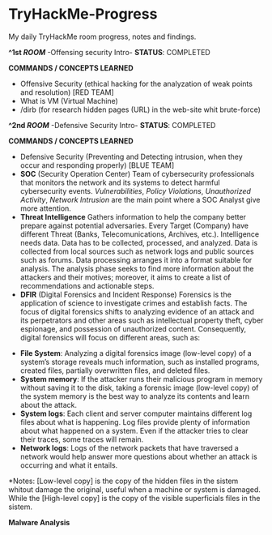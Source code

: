 # TryHackMe-Progress
My daily TryHackMe room progress, notes and findings. 

**^1st *ROOM*** -Offensing security Intro- 
**STATUS**: COMPLETED

**COMMANDS / CONCEPTS LEARNED**
- Offensive Security (ethical hacking for the analyzation of weak points and resolution) [RED TEAM]
- What is VM (Virtual Machine)
- /dirb (for research hidden pages (URL) in the web-site whit brute-force)


**^2nd *ROOM*** -Defensive Security Intro-
**STATUS**: COMPLETED

**COMMANDS / CONCEPTS LEARNED**
- Defensive Security (Preventing and Detecting intrusion, when they occur and responding properly) [BLUE TEAM]
- **SOC** (Security Operation Center)
  Team of cybersecurity professionals that monitors the network and its systems to detect harmful cybersecurity events. *Vulnerabilities*, *Policy Violations*, *Unauthorized Activity*, *Network Intrusion* are the main point where a SOC Analyst give more attention.
- **Threat Intelligence**
  Gathers information to help the company better prepare against potential adversaries. Every Target (Company) have different Threat (Banks, Telecomunications, Archives, etc.). Intelligence needs data. Data has to be collected, processed, and analyzed. Data is            collected  from local sources such as network logs and public sources such as forums. Data processing arranges it into a format suitable for analysis. The analysis phase seeks to find more information about the attackers and their motives; moreover, it aims to create   a list of recommendations and actionable steps.
- **DFIR** (Digital Forensics and Incident Response)
  Forensics is the application of science to investigate crimes and establish facts. The focus of digital forensics shifts to analyzing evidence of an attack and its perpetrators and other areas such as intellectual property theft, cyber espionage, and possession of      unauthorized content. Consequently, digital forensics will focus on different areas, such as:

+ **File System**: Analyzing a digital forensics image (low-level copy) of a system’s storage reveals much information, such as installed programs, created files, partially overwritten files, and deleted files.
+ **System memory**: If the attacker runs their malicious program in memory without saving it to the disk, taking a forensic image (low-level copy) of the system memory is the best way to analyze its contents and learn about the attack.
+ **System logs**: Each client and server computer maintains different log files about what is happening. Log files provide plenty of information about what happened on a system. Even if the attacker tries to clear their traces, some traces will remain.
+ **Network logs**: Logs of the network packets that have traversed a network would help answer more questions about whether an attack is occurring and what it entails.
  
*Notes: [Low-level copy] is the copy of the hidden files in the sistem whitout damage the original, useful when a machine or system is damaged. While the [High-level copy] is the copy of the visible superficials files in the sistem.

  **Malware Analysis** 

